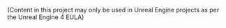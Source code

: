 (Content in this project may only be used in Unreal Engine projects as per the Unreal Engine 4 EULA)
